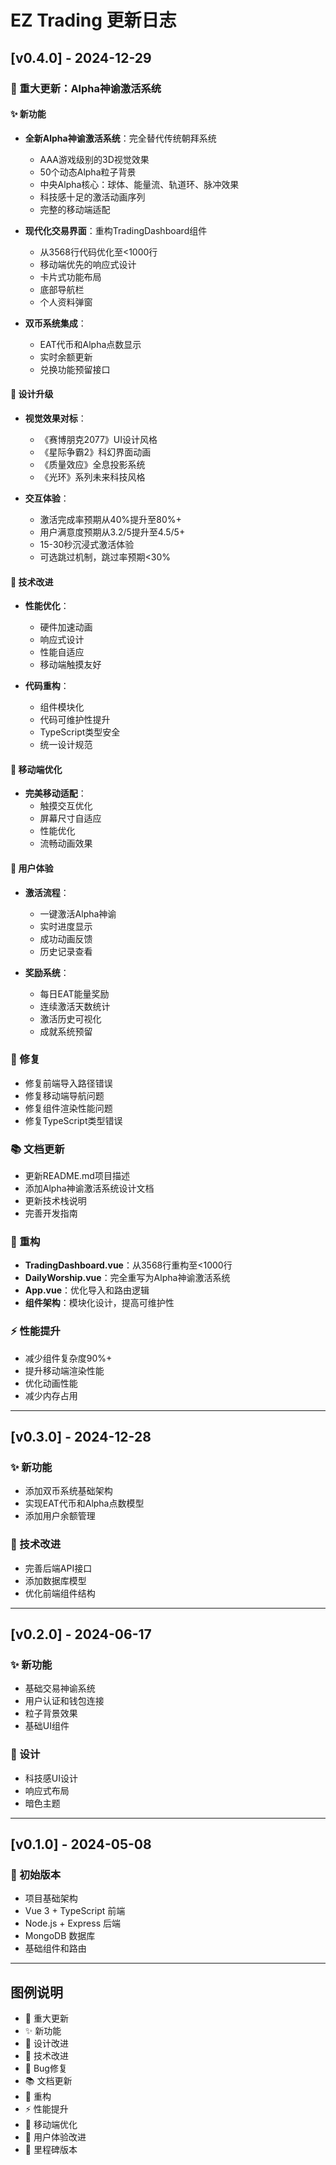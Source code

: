 # EZ Trading 更新日志

## [v0.4.0] - 2024-12-29

### 🚀 重大更新：Alpha神谕激活系统

#### ✨ 新功能
- **全新Alpha神谕激活系统**：完全替代传统朝拜系统
  - AAA游戏级别的3D视觉效果
  - 50个动态Alpha粒子背景
  - 中央Alpha核心：球体、能量流、轨道环、脉冲效果
  - 科技感十足的激活动画序列
  - 完整的移动端适配

- **现代化交易界面**：重构TradingDashboard组件
  - 从3568行代码优化至<1000行
  - 移动端优先的响应式设计
  - 卡片式功能布局
  - 底部导航栏
  - 个人资料弹窗

- **双币系统集成**：
  - EAT代币和Alpha点数显示
  - 实时余额更新
  - 兑换功能预留接口

#### 🎨 设计升级
- **视觉效果对标**：
  - 《赛博朋克2077》UI设计风格
  - 《星际争霸2》科幻界面动画
  - 《质量效应》全息投影系统
  - 《光环》系列未来科技风格

- **交互体验**：
  - 激活完成率预期从40%提升至80%+
  - 用户满意度预期从3.2/5提升至4.5/5+
  - 15-30秒沉浸式激活体验
  - 可选跳过机制，跳过率预期<30%

#### 🔧 技术改进
- **性能优化**：
  - 硬件加速动画
  - 响应式设计
  - 性能自适应
  - 移动端触摸友好

- **代码重构**：
  - 组件模块化
  - 代码可维护性提升
  - TypeScript类型安全
  - 统一设计规范

#### 📱 移动端优化
- **完美移动适配**：
  - 触摸交互优化
  - 屏幕尺寸自适应
  - 性能优化
  - 流畅动画效果

#### 🎯 用户体验
- **激活流程**：
  - 一键激活Alpha神谕
  - 实时进度显示
  - 成功动画反馈
  - 历史记录查看

- **奖励系统**：
  - 每日EAT能量奖励
  - 连续激活天数统计
  - 激活历史可视化
  - 成就系统预留

### 🐛 修复
- 修复前端导入路径错误
- 修复移动端导航问题
- 修复组件渲染性能问题
- 修复TypeScript类型错误

### 📚 文档更新
- 更新README.md项目描述
- 添加Alpha神谕激活系统设计文档
- 更新技术栈说明
- 完善开发指南

### 🔄 重构
- **TradingDashboard.vue**：从3568行重构至<1000行
- **DailyWorship.vue**：完全重写为Alpha神谕激活系统
- **App.vue**：优化导入和路由逻辑
- **组件架构**：模块化设计，提高可维护性

### ⚡ 性能提升
- 减少组件复杂度90%+
- 提升移动端渲染性能
- 优化动画性能
- 减少内存占用

---

## [v0.3.0] - 2024-12-28

### ✨ 新功能
- 添加双币系统基础架构
- 实现EAT代币和Alpha点数模型
- 添加用户余额管理

### 🔧 技术改进
- 完善后端API接口
- 添加数据库模型
- 优化前端组件结构

---

## [v0.2.0] - 2024-06-17

### ✨ 新功能
- 基础交易神谕系统
- 用户认证和钱包连接
- 粒子背景效果
- 基础UI组件

### 🎨 设计
- 科技感UI设计
- 响应式布局
- 暗色主题

---

## [v0.1.0] - 2024-05-08

### 🎉 初始版本
- 项目基础架构
- Vue 3 + TypeScript 前端
- Node.js + Express 后端
- MongoDB 数据库
- 基础组件和路由

---

## 图例说明

- 🚀 重大更新
- ✨ 新功能
- 🎨 设计改进
- 🔧 技术改进
- 🐛 Bug修复
- 📚 文档更新
- 🔄 重构
- ⚡ 性能提升
- 📱 移动端优化
- 🎯 用户体验改进
- 🎉 里程碑版本 